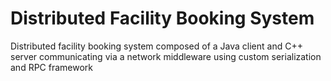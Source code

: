 # Distributed Facility Booking System
Distributed facility booking system composed of a Java client and C++ server communicating via a network middleware using custom serialization and RPC framework
